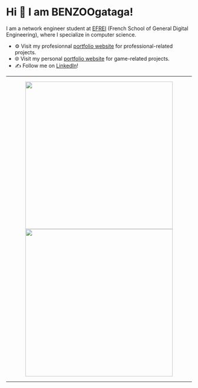 
# Hi 👋 I am BENZOOgataga! 
I am a network engineer student at [EFREI](https://efrei.fr/) (French School of General Digital Engineering), where I specialize in computer science.

- ⚙️ Visit my profesionnal [portfolio website](https://benzoogataga.com/) for professional-related projects.
- 🌐 Visit my personal [portfolio website](https://benzoogataga.com/) for game-related projects.
- ✍️ Follow me on [LinkedIn](https://www.linkedin.com/in/louismorice/)!

---

<p align="center">
  <img src="https://github-readme-stats.vercel.app/api?username=BENZOOgataga&show_icons=true&theme=dark" width="400">
  <img src="https://github-readme-streak-stats.herokuapp.com?user=BENZOOgataga&theme=dark&hide_border=true" width="400">
</p>

---
